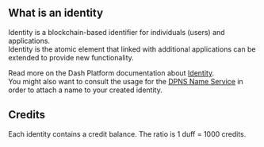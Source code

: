 ## What is an identity 

Identity is a blockchain-based identifier for individuals (users) and applications.  
Identity is the atomic element that linked with additional applications can be extended to provide new functionality.

Read more on the Dash Platform documentation about [Identity](https://dashplatform.readme.io/docs/explanation-identity).     
You might also want to consult the usage for the [DPNS Name Service](../names/about-dpns.md) in order to attach a name to your created identity.

## Credits

Each identity contains a credit balance. The ratio is 1 duff = 1000 credits.
